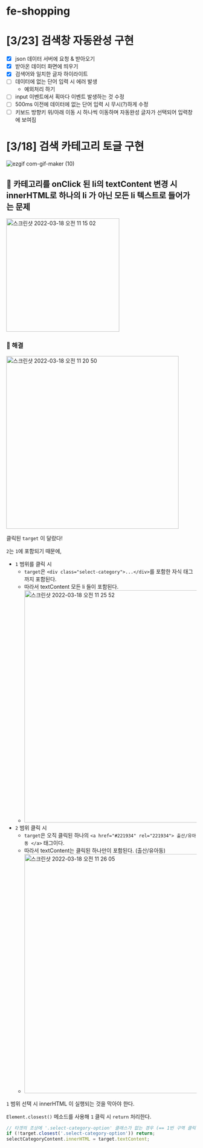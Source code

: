 # fe-shopping

# [3/23] 검색창 자동완성 구현

- [x] json 데이터 서버에 요청 & 받아오기
- [x] 받아온 데이터 화면에 띄우기
- [x] 검색어와 일치한 글자 하이라이트
- [ ] 데이터에 없는 단어 입력 시 에러 발생
  - 예외처리 하기
- [ ] input 이벤트에서 획마다 이벤트 발생하는 것 수정
- [ ] 500ms 이전에 데이터에 없는 단어 입력 시 무시(?)하게 수정
- [ ] 키보드 방향키 위/아래 이동 시 하나씩 이동하며 자동완성 글자가 선택되어 입력창에 보여짐

# [3/18] 검색 카테고리 토글 구현

![ezgif com-gif-maker (10)](https://user-images.githubusercontent.com/68533016/158928363-763f9626-9eb8-490e-a4b1-45a42f621203.gif)

## 🤯 카테고리를 onClick 된 li의 textContent 변경 시 innerHTML로 하나의 li 가 아닌 모든 li 텍스트로 들어가는 문제

<img width="299" alt="스크린샷 2022-03-18 오전 11 15 02" src="https://user-images.githubusercontent.com/68533016/158926082-7753ffaf-6692-42a5-a43d-03a90fb53195.png">

### 🥳 해결

<img width="456" alt="스크린샷 2022-03-18 오전 11 20 50" src="https://user-images.githubusercontent.com/68533016/158925259-55692808-078d-4295-baa8-2c08117cdc42.png">

클릭된 `target` 이 달랐다!

`2`는 `1`에 포함되기 때문에,

- `1` 범위를 클릭 시
  - `target`은 `<div class="select-category">...</div>`를 포함한 자식 태그까지 포함된다.
  - 따라서 textContent 모든 li 들이 포함된다.
  - <img width="613" alt="스크린샷 2022-03-18 오전 11 25 52" src="https://user-images.githubusercontent.com/68533016/158925736-f9cb6969-917c-486c-8b16-fff6e8dafd24.png">
- `2` 범위 클릭 시
  - `target`은 오직 클릭된 하나의 `<a href="#221934" rel="221934"> 출산/유아동 </a>` 태그이다.
  - 따라서 textContent는 클릭된 하나만이 포함된다. (출산/유아동)
  - <img width="631" alt="스크린샷 2022-03-18 오전 11 26 05" src="https://user-images.githubusercontent.com/68533016/158925920-44739768-0955-4977-a15e-7fddae018093.png">

`1` 범위 선택 시 innerHTML 이 실행되는 것을 막아야 한다.

`Element.closest()` 메소드를 사용해 `1` 클릭 시 `return` 처리한다.

```javascript
// 타겟의 조상에 '.select-category-option' 클래스가 없는 경우 (== 1번 구역 클릭 시 ) innerHTML을 수행하지 않고 리턴 처리
if (!target.closest('.select-category-option')) return;
selectCategoryContent.innerHTML = target.textContent;
```
